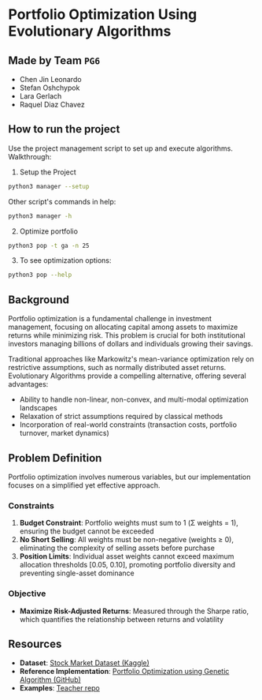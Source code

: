 # Portfolio Optimization Using Evolutionary Algorithms

## Made by Team `PG6`
- Chen Jin Leonardo
- Stefan Oshchypok
- Lara Gerlach
- Raquel Diaz Chavez

## How to run the project
Use the project management script to set up and execute algorithms. 
Walkthrough:
1. Setup the Project
```bash
python3 manager --setup
```

Other script's commands in help:
```bash
python3 manager -h
```

2. Optimize portfolio
```bash
python3 pop -t ga -n 25
```

3. To see optimization options:
```bash
python3 pop --help
```

## Background

Portfolio optimization is a fundamental challenge in investment management, focusing on allocating capital among assets to maximize returns while minimizing risk. This problem is crucial for both institutional investors managing billions of dollars and individuals growing their savings.

Traditional approaches like Markowitz's mean-variance optimization rely on restrictive assumptions, such as normally distributed asset returns. Evolutionary Algorithms provide a compelling alternative, offering several advantages:

- Ability to handle non-linear, non-convex, and multi-modal optimization landscapes
- Relaxation of strict assumptions required by classical methods
- Incorporation of real-world constraints (transaction costs, portfolio turnover, market dynamics)

## Problem Definition

Portfolio optimization involves numerous variables, but our implementation focuses on a simplified yet effective approach.

### Constraints

1. **Budget Constraint**: Portfolio weights must sum to 1 (Σ weights = 1), ensuring the budget cannot be exceeded
2. **No Short Selling**: All weights must be non-negative (weights ≥ 0), eliminating the complexity of selling assets before purchase
3. **Position Limits**: Individual asset weights cannot exceed maximum allocation thresholds [0.05, 0.10], promoting portfolio diversity and preventing single-asset dominance

### Objective

- **Maximize Risk-Adjusted Returns**: Measured through the Sharpe ratio, which quantifies the relationship between returns and volatility

## Resources

- **Dataset**: [Stock Market Dataset (Kaggle)](https://www.kaggle.com/datasets/jacksoncrow/stock-market-dataset)
- **Reference Implementation**: [Portfolio Optimization using Genetic Algorithm (GitHub)](https://github.com/naresh-dscience/Portfolio-Optimization-using-Genetic-Algorithm/blob/main/Portfolio_Optimization_Using_GA.ipynb)
- **Examples**: [Teacher repo](https://github.com/panizolledotangel/bao_zubora_gabora)